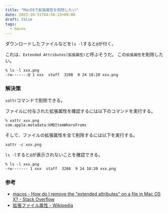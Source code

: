 ```yaml
---
title: "MacOSで拡張属性を削除したい"
date: 2023-10-31T04:56:13+09:00
draft: false
tags:
  - macos
---
```


ダウンロードしたファイルなどを`ls -l`すると`@`が付く。

これは、`Extended Attributes(拡張属性)`と呼ぶそうだ。
この`拡張属性`を削除したい。

<!--more-->

```shell
% ls -l xxx.png
-rw-------@ 1 xxx  staff  3208  9 24 18:20 xxx.png
```

### 解決策

`xattr`コマンドで削除できる。

ファイルに付与された拡張属性を確認するには以下のコマンドを実行する。

```shell
% xattr xxx.png
com.apple.metadata:kMDItemWhereFroms
```

そして、ファイルの拡張属性を全て削除するには以下を実行する。

```shell
xattr -c xxx.png
```

`ls -l`すると`@`が表示されないことを確認できる。

```shell
% ls -l xxx.png
-rw------- 1 xxx  staff  3208  9 24 18:20 xxx.png
```

### 参考

- [macos - How do I remove the "extended attributes" on a file in Mac OS X? - Stack Overflow](https://stackoverflow.com/questions/4833052/how-do-i-remove-the-extended-attributes-on-a-file-in-mac-os-x/4833168#4833168)
- [拡張ファイル属性 - Wikipedia](https://ja.wikipedia.org/wiki/%E6%8B%A1%E5%BC%B5%E3%83%95%E3%82%A1%E3%82%A4%E3%83%AB%E5%B1%9E%E6%80%A7)
